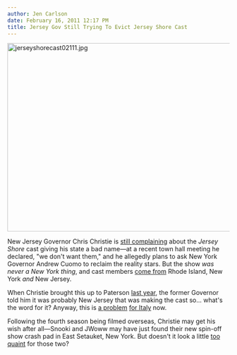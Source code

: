 ```yaml
---
author: Jen Carlson
date: February 16, 2011 12:17 PM
title: Jersey Gov Still Trying To Evict Jersey Shore Cast
---
```


<p><span class="mt-enclosure mt-enclosure-image" style="display: inline;"> <img alt="jerseyshorecast02111.jpg" src="https://web.archive.org/web/20130609202358im_/http://gothamist.com/attachments/arts_jen/jerseyshorecast02111.jpg" width="640" height="427" class="image-none"> </span></p>

<p>New Jersey Governor Chris Christie is <a href="https://web.archive.org/web/20130609202358/http://www.nj.com/politics/index.ssf/2011/02/gov_christie_jersey_shore_new.html">still complaining</a> about the <em>Jersey Shore</em> cast giving his state a bad name&#x2014;at a recent town hall meeting he declared, &quot;we don&apos;t want them,&quot; and he allegedly plans to ask New York Governor Andrew Cuomo to reclaim the reality stars. But the show <em>was never a New York thing</em>, and cast members <a href="https://web.archive.org/web/20130609202358/http://en.wikipedia.org/wiki/Jersey_Shore_%28TV_series%29#Cast">come from</a> Rhode Island, New York <em>and</em> New Jersey. </p>

<p>When Christie brought this up to Paterson <a href="https://web.archive.org/web/20130609202358/http://gothamist.com/2010/07/27/paterson_finally_breaks_silence_ove.php">last year</a>, the former Governor told him it was probably New Jersey that was making the cast so... what&apos;s the word for it? Anyway, this is <a href="https://web.archive.org/web/20130609202358/http://gothamist.com/2011/01/26/no_one_wants_jersey_shore_going_to.php">a problem</a> <a href="https://web.archive.org/web/20130609202358/http://gothamist.com/2011/01/25/jersey_shore_cast_is_moving_to_ital.php">for Italy</a> now.</p>

<p>Following the fourth season being filmed overseas, Christie may get his wish after all&#x2014;Snooki and JWoww may have just found their new spin-off show crash pad in East Setauket, New York. But doesn&apos;t it look a little <a href="https://web.archive.org/web/20130609202358/http://therealdeal.com/newyork/articles/36479">too quaint</a> for those two?</p>